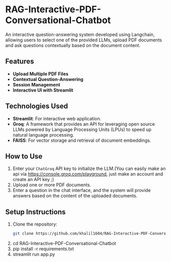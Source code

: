 # RAG-Interactive-PDF-Conversational-Chatbot
An interactive question-answering system developed using Langchain, allowing users to select one of the provided LLMs, upload PDF documents and ask questions contextually based on the document content.

## Features
- **Upload Multiple PDF Files**
- **Contextual Question-Answering**
- **Session Management**
- **Interactive UI with Streamlit**

## Technologies Used
- **Streamlit**: For interactive web application.
- **Groq**: A framework that provides an API for leveraging open source LLMs powered by Language Processing Units (LPUs) to speed up natural language processing.
- **FAISS**: For vector storage and retrieval of document embeddings.

## How to Use
1. Enter your `ChatGroq` API key to initialize the LLM.(You can easily make an api via https://console.groq.com/playground, just make an account and create an API key ;)
2. Upload one or more PDF documents.
3. Enter a question in the chat interface, and the system will provide answers based on the content of the uploaded documents.

## Setup Instructions
1. Clone the repository:
   ```bash
   git clone https://github.com/khalil1604/RAG-Interactive-PDF-Conversational-Chatbot
2. cd RAG-Interactive-PDF-Conversational-Chatbot
3. pip install -r requirements.txt
4. streamlit run app.py


  


